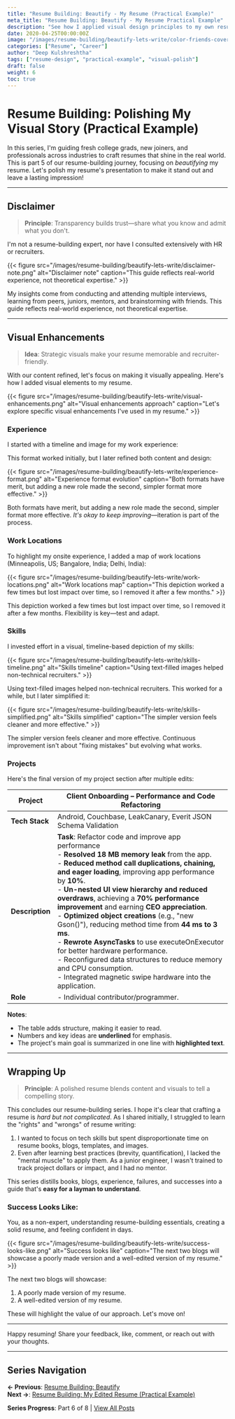 ```yaml
---
title: "Resume Building: Beautify - My Resume (Practical Example)"
meta_title: "Resume Building: Beautify - My Resume Practical Example"
description: "See how I applied visual design principles to my own resume with real examples of visual enhancements, formatting choices, and design iterations."
date: 2020-04-25T00:00:00Z
image: "/images/resume-building/beautify-lets-write/color-friends-cover.jpg"
categories: ["Resume", "Career"]
author: "Deep Kulshreshtha"
tags: ["resume-design", "practical-example", "visual-polish"]
draft: false
weight: 6
toc: true
---
```


# Resume Building: Polishing My Visual Story (Practical Example)

In this series, I'm guiding fresh college grads, new joiners, and professionals across industries to craft resumes that shine in the real world. This is part 5 of our resume-building journey, focusing on *beautifying* my resume. Let's polish my resume's presentation to make it stand out and leave a lasting impression!

---

## Disclaimer

> **Principle**: Transparency builds trust—share what you know and admit what you don't.

I'm not a resume-building expert, nor have I consulted extensively with HR or recruiters.

{{< figure src="/images/resume-building/beautify-lets-write/disclaimer-note.png" alt="Disclaimer note" caption="This guide reflects real-world experience, not theoretical expertise." >}}

My insights come from conducting and attending multiple interviews, learning from peers, juniors, mentors, and brainstorming with friends. This guide reflects real-world experience, not theoretical expertise.

---

## Visual Enhancements

> **Idea**: Strategic visuals make your resume memorable and recruiter-friendly.

With our content refined, let's focus on making it visually appealing. Here's how I added visual elements to my resume.

{{< figure src="/images/resume-building/beautify-lets-write/visual-enhancements.png" alt="Visual enhancements approach" caption="Let's explore specific visual enhancements I've used in my resume." >}}

### Experience
I started with a timeline and image for my work experience:

This format worked initially, but I later refined both content and design:

{{< figure src="/images/resume-building/beautify-lets-write/experience-format.png" alt="Experience format evolution" caption="Both formats have merit, but adding a new role made the second, simpler format more effective." >}}

Both formats have merit, but adding a new role made the second, simpler format more effective. *It's okay to keep improving*—iteration is part of the process.

### Work Locations
To highlight my onsite experience, I added a map of work locations (Minneapolis, US; Bangalore, India; Delhi, India):

{{< figure src="/images/resume-building/beautify-lets-write/work-locations.png" alt="Work locations map" caption="This depiction worked a few times but lost impact over time, so I removed it after a few months." >}}

This depiction worked a few times but lost impact over time, so I removed it after a few months. Flexibility is key—test and adapt.

### Skills
I invested effort in a visual, timeline-based depiction of my skills:

{{< figure src="/images/resume-building/beautify-lets-write/skills-timeline.png" alt="Skills timeline" caption="Using text-filled images helped non-technical recruiters." >}}

Using text-filled images helped non-technical recruiters. This worked for a while, but I later simplified it:

{{< figure src="/images/resume-building/beautify-lets-write/skills-simplified.png" alt="Skills simplified" caption="The simpler version feels cleaner and more effective." >}}

The simpler version feels cleaner and more effective. Continuous improvement isn't about "fixing mistakes" but evolving what works.

### Projects
Here's the final version of my project section after multiple edits:

| Project | Client Onboarding – Performance and Code Refactoring |
|---------|-----------------------------------------------------|
| **Tech Stack** | Android, Couchbase, LeakCanary, Everit JSON Schema Validation |
| **Description** | **Task**: Refactor code and improve app performance<br>- **Resolved 18 MB memory leak** from the app.<br>- **Reduced method call duplications, chaining, and eager loading**, improving app performance by **10%**.<br>- **Un-nested UI view hierarchy and reduced overdraws**, achieving a **70% performance improvement** and earning **CEO appreciation**.<br>- **Optimized object creations** (e.g., "new Gson()"), reducing method time from **44 ms to 3 ms**.<br>- **Rewrote AsyncTasks** to use executeOnExecutor for better hardware performance.<br>- Reconfigured data structures to reduce memory and CPU consumption.<br>- Integrated magnetic swipe hardware into the application. |
| **Role** | - Individual contributor/programmer. |

**Notes**:
- The table adds structure, making it easier to read.
- Numbers and key ideas are **underlined** for emphasis.
- The project's main goal is summarized in one line with **highlighted text**.

---

## Wrapping Up

> **Principle**: A polished resume blends content and visuals to tell a compelling story.

This concludes our resume-building series. I hope it's clear that crafting a resume is *hard but not complicated*. As I shared initially, I struggled to learn the "rights" and "wrongs" of resume writing:

1. I wanted to focus on tech skills but spent disproportionate time on resume books, blogs, templates, and images.
2. Even after learning best practices (brevity, quantification), I lacked the "mental muscle" to apply them. As a junior engineer, I wasn't trained to track project dollars or impact, and I had no mentor.

This series distills books, blogs, experience, failures, and successes into a guide that's **easy for a layman to understand**.

### Success Looks Like:
You, as a non-expert, understanding resume-building essentials, creating a solid resume, and feeling confident in days.

{{< figure src="/images/resume-building/beautify-lets-write/success-looks-like.png" alt="Success looks like" caption="The next two blogs will showcase a poorly made version and a well-edited version of my resume." >}}

The next two blogs will showcase:
1. A poorly made version of my resume.
2. A well-edited version of my resume.

These will highlight the value of our approach. Let's move on!

---

Happy resuming! Share your feedback, like, comment, or reach out with your thoughts.

---

## Series Navigation

**← Previous**: [Resume Building: Beautify](/blog/series/resume-building/resume-building-beautify/)  
**Next →**: [Resume Building: My Edited Resume (Practical Example)](/blog/series/resume-building/resume-building-my-edited-resume/)

**Series Progress**: Part 6 of 8 | [View All Posts](/blog/series/resume-building/)







